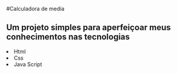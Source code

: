 
#Calculadora de media
<h2>Um projeto simples para aperfeiçoar meus conhecimentos nas tecnologias</h2>
<li>Html</li>  
<li>Css</li>
<li>Java Script</li>
